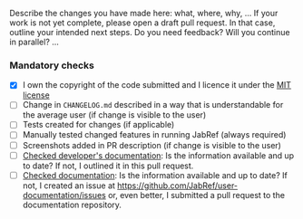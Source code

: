 <!-- YOU HAVE TO MODIFY THIS TEXT TO FIT YOUR PR. OTHERWISE, YOUR PR WILL BE CLOSED WITHOUT FURTHER COMMENT. -->

Describe the changes you have made here: what, where, why, ...
If your work is not yet complete, please open a draft pull request. In that case, outline your intended next steps. Do you need feedback? Will you continue in parallel? ...

<!-- LINK THE ISSUE WITH THE "Closes" KEYWORD -->
<!-- Example: Closes (link) OR Closes #xyz -->

### Mandatory checks

<!--
Go throgh the checklist below. It is mandatory, even for a draft pull request.

Keep ALL the items. Mark them as follows: 
[x] done 
[ ] not done 
[/] not applicable
-->

- [x] I own the copyright of the code submitted and I licence it under the [MIT license](https://github.com/JabRef/jabref/blob/main/LICENSE)
- [ ] Change in `CHANGELOG.md` described in a way that is understandable for the average user (if change is visible to the user)
- [ ] Tests created for changes (if applicable)
- [ ] Manually tested changed features in running JabRef (always required)
- [ ] Screenshots added in PR description (if change is visible to the user)
- [ ] [Checked developer's documentation](https://devdocs.jabref.org/): Is the information available and up to date? If not, I outlined it in this pull request.
- [ ] [Checked documentation](https://docs.jabref.org/): Is the information available and up to date? If not, I created an issue at <https://github.com/JabRef/user-documentation/issues> or, even better, I submitted a pull request to the documentation repository.
